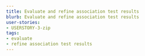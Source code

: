 ```yaml
---
title: Evaluate and refine association test results
blurb: Evaluate and refine association test results
user-stories:
- USERSTORY-3-zip
tags:
- evaluate
- refine association test results
---
```

